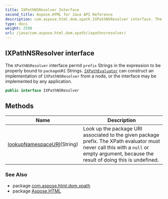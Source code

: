 ```yaml
---
title: IXPathNSResolver Interface
second_title: Aspose.HTML for Java API Reference
description: com.aspose.html.dom.xpath.IXPathNSResolver interface. The XPathNSResolver interface permit prefix Strings in the expression to be properly bound to packageURI Strings. IXPathEvaluator can construct an implementation of IXPathNSResolver from a node or the interface may be implemented by any application
type: docs
weight: 2590
url: /java/com.aspose.html.dom.xpath/ixpathnsresolver/
---
```

## IXPathNSResolver interface

The `XPathNSResolver` interface permit `prefix` Strings in the expression to be properly bound to `packageURI` Strings. [`IXPathEvaluator`](../ixpathevaluator/) can construct an implementation of `IXPathNSResolver` from a node, or the interface may be implemented by any application.

```java
public interface IXPathNSResolver
```

## Methods

| Name | Description |
| --- | --- |
| [lookupNamespaceURI](../../com.aspose.html.dom.xpath/ixpathnsresolver/lookuppackageuri/)(String) | Look up the package URI associated to the given package prefix. The XPath evaluator must never call this with a `null` or empty argument, because the result of doing this is undefined. |

### See Also

* package [com.aspose.html.dom.xpath](../../com.aspose.html.dom.xpath/)
* package [Aspose.HTML](../../)
